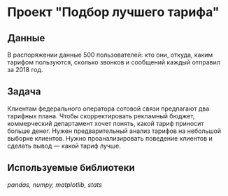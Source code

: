# Проект "Подбор лучшего тарифа"


## Данные

В распоряжении данные 500 пользователей: кто они, откуда, каким тарифом пользуются, сколько звонков и сообщений каждый отправил за 2018 год. 


## Задача

Клиентам федерального оператора сотовой связи предлагают два тарифных плана. 
Чтобы скорректировать рекламный бюджет, коммерческий департамент хочет понять, какой тариф приносит больше денег.
Нужен предварительный анализ тарифов на небольшой выборке клиентов. Нужно проанализировать поведение клиентов и сделать вывод — какой тариф лучше.


## Используемые библиотеки
*pandas, numpy, matplotlib, stats*
